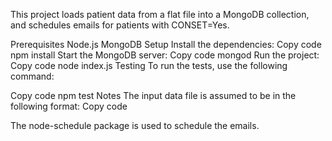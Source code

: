 This project loads patient data from a flat file into a MongoDB collection, and schedules emails for patients with CONSET=Yes.

Prerequisites
Node.js
MongoDB
Setup
Install the dependencies:
Copy code
npm install
Start the MongoDB server:
Copy code
mongod
Run the project:
Copy code
node index.js
Testing
To run the tests, use the following command:

Copy code
npm test
Notes
The input data file is assumed to be in the following format:
Copy code

The node-schedule package is used to schedule the emails.
